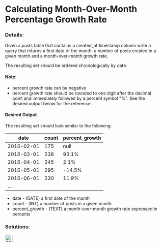 # Calculating Month-Over-Month Percentage Growth Rate

### Details:

Given a posts table that contains a created_at timestamp column write a query that returns a first date of the month, a number of posts created in a given month and a month-over-month growth rate.

The resulting set should be ordered chronologically by date.

#### Note:

- percent growth rate can be negative
- percent growth rate should be rounded to one digit after the decimal point and immediately followed by a percent symbol "%". See the desired output below for the reference.

#### Desired Output

The resulting set should look similar to the following:

| date       | count | percent_growth |
| ---------- | ----- | -------------- |
| 2016-02-01 | 175   | null           |
| 2016-03-01 | 338   | 93.1%          |
| 2016-04-01 | 345   | 2.1%           |
| 2016-05-01 | 295   | -14.5%         |
| 2016-06-01 | 330   | 11.9%          |
| ...        |       |                |

- date - (DATE) a first date of the month
- count - (INT) a number of posts in a given month
- percent_growth - (TEXT) a month-over-month growth rate expressed in percents

### Solutions:

[<img src="https://github.com/CrappyCodeMaker/Training-How-to-Code/blob/master/images/logo/sql.svg" height="24px" alt="SQL">](https://github.com/CrappyCodeMaker/Training-How-to-Code/blob/master/levels/4/Calculating%20Month-Over-Month%20Percentage%20Growth%20Rate/Solutions/SQL.sql)
